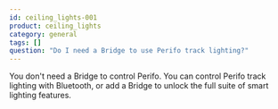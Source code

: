 ```yaml
---
id: ceiling_lights-001
product: ceiling_lights
category: general
tags: []
question: "Do I need a Bridge to use Perifo track lighting?"
---
```


You don't need a Bridge to control Perifo. You can control Perifo track lighting with Bluetooth, or add a Bridge to unlock the full suite of smart lighting features.
